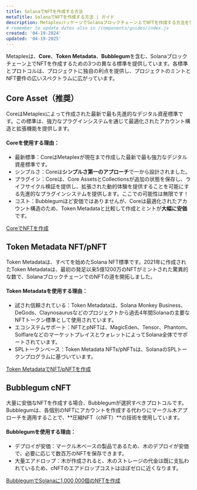 ```yaml
---
title: SolanaでNFTを作成する方法
metaTitle: SolanaでNFTを作成する方法 | ガイド
description: MetaplexパッケージでSolanaブロックチェーン上でNFTを作成する方法を学習します。
# remember to update dates also in /components/guides/index.js
created: '04-19-2024'
updated: '04-19-2025'
---
```


Metaplexは、**Core**、**Token Metadata**、**Bubblegum**を含む、Solanaブロックチェーン上でNFTを作成するための3つの異なる標準を提供しています。各標準とプロトコルは、プロジェクトに独自の利点を提供し、プロジェクトのミントとNFT要件の広いスペクトラムに広がっています。

## Core Asset（推奨）

CoreはMetaplexによって作成された最新で最も先進的なデジタル資産標準です。この標準は、強力なプラグインシステムを通じて最適化されたアカウント構造と拡張機能を提供します。

#### Coreを使用する理由：

- 最新標準：CoreはMetaplexが現在まで作成した最新で最も強力なデジタル資産標準です。
- シンプルさ：Coreは**シンプルさ第一のアプローチ**で一から設計されました。
- プラグイン：Coreは、Core AssetsとCollectionsが追加の状態を保存し、ライフサイクル検証を提供し、拡張された動的体験を提供することを可能にする先進的なプラグインシステムを提供します。ここでの可能性は無限です！
- コスト：Bubblegumほど安価ではありませんが、Coreは最適化されたアカウント構造のため、Token Metadataと比較して作成とミントが**大幅に安価**です。

[CoreでNFTを作成](/core/guides/javascript/how-to-create-a-core-nft-asset-with-javascript)

## Token Metadata NFT/pNFT

Token Metadataは、すべてを始めたSolana NFT標準です。2021年に作成されたToken Metadataは、最初の発足以来5億1200万のNFTがミントされた驚異的な数で、SolanaブロックチェーンでのNFTの道を開拓しました。

#### Token Metadataを使用する理由：

- 試され信頼されている：Token Metadataは、Solana Monkey Business、DeGods、Claynosaurusなどのプロジェクトから過去4年間Solanaの主要なNFTトークン標準として使用されています。
- エコシステムサポート：NFTとpNFTは、MagicEden、Tensor、Phantom、SolflareなどのマーケットプレイスとウォレットによってSolana全体でサポートされています。
- SPLトークンベース：Token Metadata NFTs/pNFTsは、SolanaのSPLトークンプログラムに基づいています。

[Token MetadataでNFT/pNFTを作成](/token-metadata/guides/javascript/create-an-nft)

## Bubblegum cNFT

大量に安価なNFTを作成する場合、Bubblegumが選択すべきプロトコルです。Bubblegumは、各個別のNFTにアカウントを作成する代わりにマークル木アプローチを適用することで、**圧縮NFT（cNFT）**の技術を使用しています。

#### Bubblegumを使用する理由：

- デプロイが安価：マークル木ベースの製品であるため、木のデプロイが安価で、必要に応じて数百万のNFTを保存できます。
- 大量エアドロップ：木が作成されると、木のストレージの代金は既に支払われているため、cNFTのエアドロップコストはほぼゼロに近くなります。

[BubblegumでSolanaに1,000,000個のNFTを作成](/bubblegum/guides/javascript/how-to-create-1000000-nfts-on-solana)